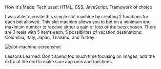 How It's Made:
Tech used: HTML, CSS, JavaScript, Framework of choice

I was able to create this simple slot machine by creating 2 functions for each bet allowed.
This slot machine allows you to bet on a minimum and maximum number to receive either a gain or loss of the bets chosen.
There are 3 reels with 5 items each, 5 possibilites of vacation destinations: Colombia, Italy, Japan, Thailand, and Turkey

![slot-machine-screenshot](https://github.com/alejandralondev/slot-machine/assets/145242183/b8ef9d32-744d-42de-8685-e08786b57180)

Lessons Learned:
Don't spend too much time focusing on images, add the extra at the end to make sure app runs and functions

